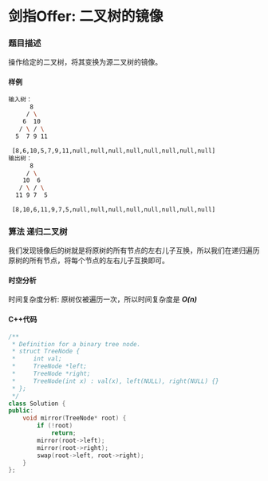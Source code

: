 # 剑指Offer: 二叉树的镜像

### 题目描述

 操作给定的二叉树，将其变换为源二叉树的镜像。 

#### 样例

```sh
输入树：
      8
     / \
    6  10
   / \ / \
  5  7 9 11

 [8,6,10,5,7,9,11,null,null,null,null,null,null,null,null] 
输出树：
      8
     / \
    10  6
   / \ / \
  11 9 7  5

 [8,10,6,11,9,7,5,null,null,null,null,null,null,null,null]
```



### 算法  递归二叉树

我们发现镜像后的树就是将原树的所有节点的左右儿子互换，所以我们在递归遍历原树的所有节点，将每个节点的左右儿子互换即可。

#### 时空分析

时间复杂度分析:  原树仅被遍历一次，所以时间复杂度是 ***O(n)***

#### C++代码

```cpp
/**
 * Definition for a binary tree node.
 * struct TreeNode {
 *     int val;
 *     TreeNode *left;
 *     TreeNode *right;
 *     TreeNode(int x) : val(x), left(NULL), right(NULL) {}
 * };
 */
class Solution {
public:
    void mirror(TreeNode* root) {
        if (!root)
            return;
        mirror(root->left);
        mirror(root->right);
        swap(root->left, root->right);
    }
};
```

